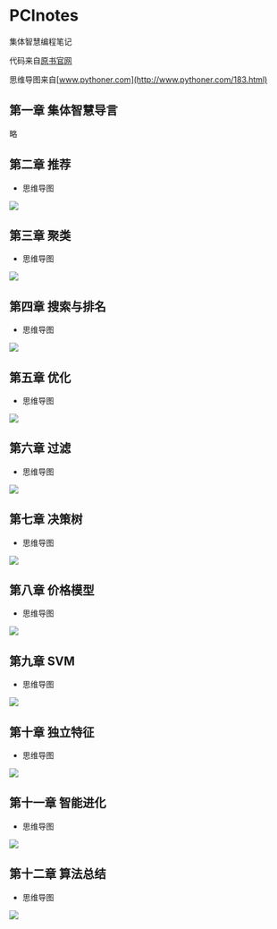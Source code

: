 # PCInotes
集体智慧编程笔记

代码来自[原书官网](http://shop.oreilly.com/product/9780596529321.do)

思维导图来自[www.pythoner.com](http://www.pythoner.com/183.html)

## 第一章 集体智慧导言
略

## 第二章 推荐
- 思维导图

![](imgs/提供推荐.png)

## 第三章 聚类
- 思维导图

![](imgs/发现群组.png)

## 第四章 搜索与排名
- 思维导图

![](imgs/搜索与排名.png)

## 第五章 优化
- 思维导图

![](imgs/优化.png)

## 第六章 过滤
- 思维导图

![](imgs/文档过滤.png)

## 第七章 决策树
- 思维导图

![](imgs/决策树建模.png)

## 第八章 价格模型
- 思维导图

![](imgs/构建价格模型.png)

## 第九章 SVM
- 思维导图

![](imgs/核方法和SVM.png)

## 第十章 独立特征
- 思维导图

![](imgs/寻找独立特征.png)

## 第十一章 智能进化
- 思维导图

![](imgs/智能进化.png)

## 第十二章 算法总结
- 思维导图

![](imgs/算法总结.png)

